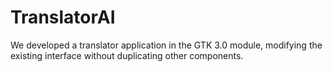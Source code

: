 # TranslatorAI
We developed a translator application in the GTK 3.0 module, modifying the existing interface without duplicating other components.
